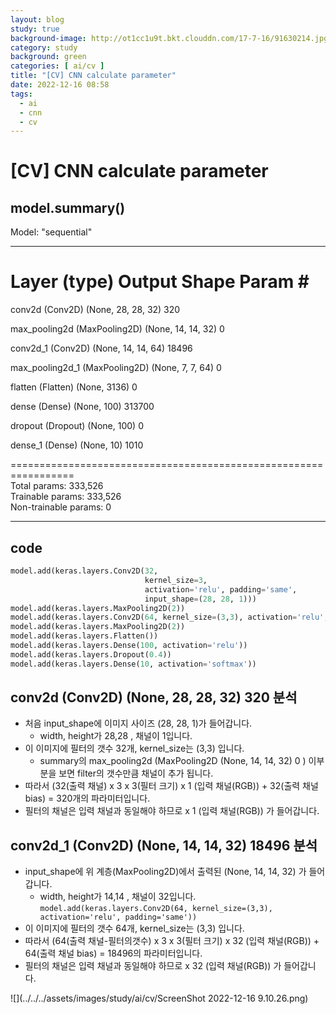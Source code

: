 ```yaml
---
layout: blog
study: true
background-image: http://ot1cc1u9t.bkt.clouddn.com/17-7-16/91630214.jpg
category: study
background: green
categories: [ ai/cv ]
title: "[CV] CNN calculate parameter"
date: 2022-12-16 08:58
tags:
  - ai
  - cnn
  - cv
---
```


# [CV] CNN calculate parameter

## model.summary()

Model: "sequential"
_________________________________________________________________  
Layer (type)                Output Shape              Param #
=================================================================  
conv2d (Conv2D)             (None, 28, 28, 32)        320

max_pooling2d (MaxPooling2D)  (None, 14, 14, 32)       0

conv2d_1 (Conv2D)           (None, 14, 14, 64)        18496

max_pooling2d_1 (MaxPooling2D)  (None, 7, 7, 64)         0

flatten (Flatten)           (None, 3136)              0

dense (Dense)               (None, 100)               313700

dropout (Dropout)           (None, 100)               0

dense_1 (Dense)             (None, 10)                1010
    
=================================================================  
Total params: 333,526  
Trainable params: 333,526  
Non-trainable params: 0
_________________________________________________________________

## code

```python
model.add(keras.layers.Conv2D(32,
                              kernel_size=3,
                              activation='relu', padding='same',
                              input_shape=(28, 28, 1)))
model.add(keras.layers.MaxPooling2D(2))
model.add(keras.layers.Conv2D(64, kernel_size=(3,3), activation='relu', padding='same'))
model.add(keras.layers.MaxPooling2D(2))
model.add(keras.layers.Flatten())
model.add(keras.layers.Dense(100, activation='relu'))
model.add(keras.layers.Dropout(0.4))
model.add(keras.layers.Dense(10, activation='softmax'))
```

## conv2d (Conv2D)  (None, 28, 28, 32)  320  분석

- 처음 input_shape에 이미지 사이즈 (28, 28, 1)가 들어갑니다.
    - width, height가 28,28 , 채널이 1입니다.
- 이 이미지에 필터의 갯수 32개, kernel_size는 (3,3) 입니다.
    - summary의 max_pooling2d (MaxPooling2D  (None, 14, 14, 32)       0 )  이부분을 보면 filter의 갯수만큼 채널이 추가 됩니다.
- 따라서  (32(출력 채널) x 3 x 3(필터 크기) x 1 (입력 채널(RGB))  + 32(출력 채널 bias)  = 320개의 파라미터입니다.
- 필터의 채널은 입력 채널과 동일해야 하므로 x 1 (입력 채널(RGB)) 가 들어갑니다.

## conv2d_1 (Conv2D)  (None, 14, 14, 32)  18496  분석

- input_shape에 위 계층(MaxPooling2D)에서 출력된  (None, 14, 14, 32) 가 들어갑니다.
    - width, height가 14,14 , 채널이 32입니다.
      ``model.add(keras.layers.Conv2D(64, kernel_size=(3,3), activation='relu', padding='same'))``
- 이 이미지에 필터의 갯수 64개, kernel_size는 (3,3) 입니다.
- 따라서  (64(출력 채널-필터의갯수) x 3 x 3(필터 크기) x 32 (입력 채널(RGB))  + 64(출력 채널 bias)  = 18496의 파라미터입니다.
- 필터의 채널은 입력 채널과 동일해야 하므로 x 32 (입력 채널(RGB)) 가 들어갑니다.

![](../../../assets/images/study/ai/cv/ScreenShot 2022-12-16 9.10.26.png)